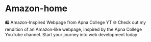 # Amazon-home
🛍️ Amazon-Inspired Webpage from Apna College YT 🌐  Check out my rendition of an Amazon-like webpage, inspired by the Apna College YouTube channel.  Start your journey into web development today
